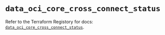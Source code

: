 # `data_oci_core_cross_connect_status`

Refer to the Terraform Registory for docs: [`data_oci_core_cross_connect_status`](https://registry.terraform.io/providers/oracle/oci/6.18.0/docs/data-sources/core_cross_connect_status).
